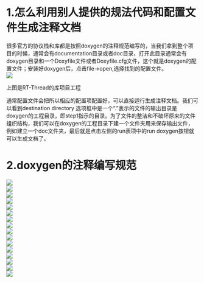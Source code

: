 # 1.怎么利用别人提供的规法代码和配置文件生成注释文档  

很多官方的协议栈和库都是按照doxygen的注释规范编写的，当我们拿到整个项目的时候，通常会有documentation目录或者doc目录，打开此目录通常会有doxygen目录和一个Doxyfile文件或者Doxyfile.cfg文件，这个就是doxygen的配置文件；安装好doxygen后，点击file->open,选择找到的配置文件。  
![](_v_images/20191213152405441_20782.png)  

上图是RT-Thread的库项目工程  

通常配置文件会把所以相应的配置项配置好，可以直接运行生成注释文档。我们可以看到destination directory 选项框中是一个“.”表示的文件的输出目录是doxygen的工程目录，即step1指示的目录。为了文件的整洁和不破坏原来的文件组织结构，我们可以在doxygen的工程目录下建一个文件夹用来保存输出文件，例如建立一个doc文件夹，最后就是点击左侧的run表项中的run doxygen按钮就可以生成文档了。  


# 2.doxygen的注释编写规范  

![](_v_images/20191213152451192_24826.png)  
![](_v_images/20191213152505060_2298.png)  
![](_v_images/20191213152529851_2875.png)  
![](_v_images/20191213152536666_21610.png)  
![](_v_images/20191213152546364_3324.png)  
![](_v_images/20191213152601063_23319.png)  
![](_v_images/20191213152622519_11455.png)  
![](_v_images/20191213152631919_22924.png)  
![](_v_images/20191213152653228_11467.png)  
![](_v_images/20191213152709363_10568.png)  
![](_v_images/20191213152728974_1936.png)  
![](_v_images/20191213152745410_3626.png)  
![](_v_images/20191213152802371_32759.png)  
![](_v_images/20191213152815070_7154.png)  
![](_v_images/20191213152822920_11602.png)  
![](_v_images/20191213152831370_23789.png)